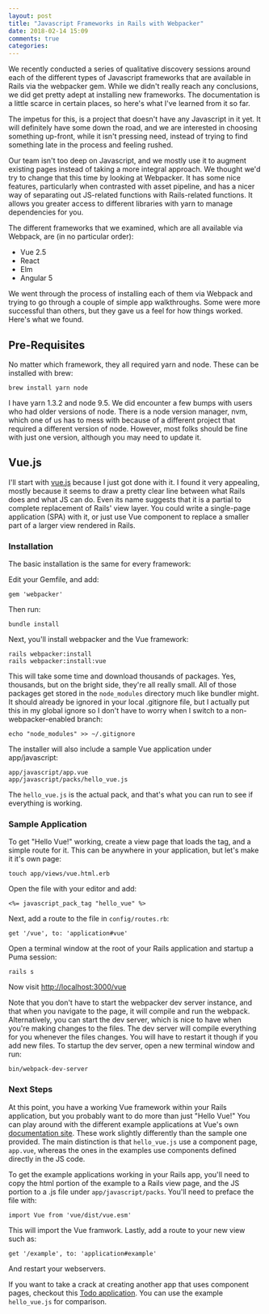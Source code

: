 ```yaml
---
layout: post
title: "Javascript Frameworks in Rails with Webpacker"
date: 2018-02-14 15:09
comments: true
categories:
---
```


We recently conducted a series of qualitative discovery sessions around each of the different
types of Javascript frameworks that are available in Rails via the webpacker gem. While we
didn't really reach any conclusions, we did get pretty adept at installing new frameworks.
The documentation is a little scarce in certain places, so here's what I've learned from it
so far.

The impetus for this, is a project that doesn't have any Javascript in it yet.
It will definitely have some down the road, and we are interested in choosing something
up-front, while it isn't pressing need, instead of trying to find something late in the
process and feeling rushed.

Our team isn't too deep on Javascript, and we mostly use it to augment existing pages instead of
taking a more integral approach. We thought we'd try to change that this time by looking at Webpacker.
It has some nice features, particularly when contrasted with asset pipeline, and has a nicer way of
separating out JS-related functions with Rails-related functions. It allows you greater
access to different libraries with yarn to manage dependencies for you.

The different frameworks that we examined, which are all available via Webpack, are
(in no particular order):

  * Vue 2.5
  * React
  * Elm
  * Angular 5

We went through the process of installing each of them via Webpack and trying to go
through a couple of simple app walkthroughs. Some were more successful than others,
but they gave us a feel for how things worked. Here's what we found.

## Pre-Requisites

No matter which framework, they all required yarn and node. These can be installed
with brew:

    brew install yarn node

I have yarn 1.3.2 and node 9.5. We did encounter a few bumps with users who had older versions
of node. There is a node version manager, nvm, which one of us has to mess with because of
a different project that required a different version of node. However, most folks should be
fine with just one version, although you may need to update it.

## Vue.js

I'll start with [vue.js](https://vuejs.org/) because I just got done with it. I found it
very appealing, mostly because it seems to draw a pretty clear line between what Rails
does and what JS can do. Even its name suggests that it is a partial to complete replacement
of Rails' view layer. You could write a single-page application (SPA) with it, or just
use Vue component to replace a smaller part of a larger view rendered in Rails.

### Installation

The basic installation is the same for every framework:

Edit your Gemfile, and add:

    gem 'webpacker'

Then run:

    bundle install

Next, you'll install webpacker and the Vue framework:

    rails webpacker:install
    rails webpacker:install:vue

This will take some time and download thousands of packages. Yes, thousands, but on the bright
side, they're all really small. All of those packages get stored in the `node_modules` directory
much like bundler might. It should already be ignored in your local .gitignore file, but
I actually put this in my global ignore so I don't have to worry when I switch to a
non-webpacker-enabled branch:

    echo "node_modules" >> ~/.gitignore

The installer will also include a sample Vue application under app/javascript:

    app/javascript/app.vue
    app/javascript/packs/hello_vue.js

The `hello_vue.js` is the actual pack, and that's what you can run to see if everything is working.

### Sample Application

To get "Hello Vue!" working, create a view page that loads the tag, and a simple route for it.
This can be anywhere in your application, but let's make it it's own page:

    touch app/views/vue.html.erb

Open the file with your editor and add:

    <%= javascript_pack_tag "hello_vue" %>

Next, add a route to the file in `config/routes.rb`:

    get '/vue', to: 'application#vue'

Open a terminal window at the root of your Rails application and startup a Puma session:

    rails s

Now visit [http://localhost:3000/vue](http://localhost:3000/vue)

Note that you don't have to start the webpacker dev server instance, and that when you
navigate to the page, it will compile and run the webpack. Alternatively, you can start
the dev server, which is nice to have when you're making changes to the files. The
dev server will compile everything for you whenever the files changes. You will have to
restart it though if you add new files. To startup the dev server, open a new terminal
window and run:

    bin/webpack-dev-server

### Next Steps

At this point, you have a working Vue framework within your Rails application, but you probably
want to do more than just "Hello Vue!" You can play around with the different example
applications at Vue's own [documentation site](https://vuejs.org/v2/examples/). These
work slightly differently than the sample one provided. The main distinction is that
`hello_vue.js` use a component page, `app.vue`, whereas the ones in the examples use
components defined directly in the JS code.

To get the example applications working in your Rails app, you'll need to copy the html
portion of the example to a Rails view page, and the JS portion to a .js file under
`app/javascript/packs`. You'll need to preface the file with:

    import Vue from 'vue/dist/vue.esm'

This will import the Vue framwork. Lastly, add a route to your new view such as:

    get '/example', to: 'application#example'

And restart your webservers.

If you want to take a crack at creating another app that uses component pages,
checkout this [Todo application](https://codesandbox.io/s/o29j95wx9). You can
use the example `hello_vue.js` for comparison.




